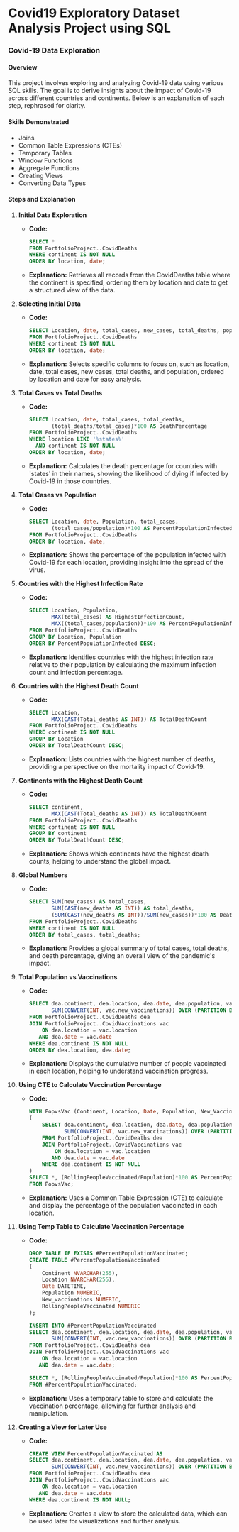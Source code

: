 # Covid19 Exploratory Dataset Analysis Project using SQL
### Covid-19 Data Exploration

#### Overview
This project involves exploring and analyzing Covid-19 data using various SQL skills. The goal is to derive insights about the impact of Covid-19 across different countries and continents. Below is an explanation of each step, rephrased for clarity.

#### Skills Demonstrated
- Joins
- Common Table Expressions (CTEs)
- Temporary Tables
- Window Functions
- Aggregate Functions
- Creating Views
- Converting Data Types

#### Steps and Explanation

1. **Initial Data Exploration**
   - **Code:**
     ```sql
     SELECT *
     FROM PortfolioProject..CovidDeaths
     WHERE continent IS NOT NULL 
     ORDER BY location, date;
     ```
   - **Explanation:** Retrieves all records from the CovidDeaths table where the continent is specified, ordering them by location and date to get a structured view of the data.

2. **Selecting Initial Data**
   - **Code:**
     ```sql
     SELECT Location, date, total_cases, new_cases, total_deaths, population
     FROM PortfolioProject..CovidDeaths
     WHERE continent IS NOT NULL 
     ORDER BY location, date;
     ```
   - **Explanation:** Selects specific columns to focus on, such as location, date, total cases, new cases, total deaths, and population, ordered by location and date for easy analysis.

3. **Total Cases vs Total Deaths**
   - **Code:**
     ```sql
     SELECT Location, date, total_cases, total_deaths, 
            (total_deaths/total_cases)*100 AS DeathPercentage
     FROM PortfolioProject..CovidDeaths
     WHERE location LIKE '%states%'
       AND continent IS NOT NULL 
     ORDER BY location, date;
     ```
   - **Explanation:** Calculates the death percentage for countries with 'states' in their names, showing the likelihood of dying if infected by Covid-19 in those countries.

4. **Total Cases vs Population**
   - **Code:**
     ```sql
     SELECT Location, date, Population, total_cases,  
            (total_cases/population)*100 AS PercentPopulationInfected
     FROM PortfolioProject..CovidDeaths
     ORDER BY location, date;
     ```
   - **Explanation:** Shows the percentage of the population infected with Covid-19 for each location, providing insight into the spread of the virus.

5. **Countries with the Highest Infection Rate**
   - **Code:**
     ```sql
     SELECT Location, Population, 
            MAX(total_cases) AS HighestInfectionCount,  
            MAX((total_cases/population))*100 AS PercentPopulationInfected
     FROM PortfolioProject..CovidDeaths
     GROUP BY Location, Population
     ORDER BY PercentPopulationInfected DESC;
     ```
   - **Explanation:** Identifies countries with the highest infection rate relative to their population by calculating the maximum infection count and infection percentage.

6. **Countries with the Highest Death Count**
   - **Code:**
     ```sql
     SELECT Location, 
            MAX(CAST(Total_deaths AS INT)) AS TotalDeathCount
     FROM PortfolioProject..CovidDeaths
     WHERE continent IS NOT NULL 
     GROUP BY Location
     ORDER BY TotalDeathCount DESC;
     ```
   - **Explanation:** Lists countries with the highest number of deaths, providing a perspective on the mortality impact of Covid-19.

7. **Continents with the Highest Death Count**
   - **Code:**
     ```sql
     SELECT continent, 
            MAX(CAST(Total_deaths AS INT)) AS TotalDeathCount
     FROM PortfolioProject..CovidDeaths
     WHERE continent IS NOT NULL 
     GROUP BY continent
     ORDER BY TotalDeathCount DESC;
     ```
   - **Explanation:** Shows which continents have the highest death counts, helping to understand the global impact.

8. **Global Numbers**
   - **Code:**
     ```sql
     SELECT SUM(new_cases) AS total_cases, 
            SUM(CAST(new_deaths AS INT)) AS total_deaths, 
            (SUM(CAST(new_deaths AS INT))/SUM(new_cases))*100 AS DeathPercentage
     FROM PortfolioProject..CovidDeaths
     WHERE continent IS NOT NULL 
     ORDER BY total_cases, total_deaths;
     ```
   - **Explanation:** Provides a global summary of total cases, total deaths, and death percentage, giving an overall view of the pandemic's impact.

9. **Total Population vs Vaccinations**
   - **Code:**
     ```sql
     SELECT dea.continent, dea.location, dea.date, dea.population, vac.new_vaccinations,
            SUM(CONVERT(INT, vac.new_vaccinations)) OVER (PARTITION BY dea.Location ORDER BY dea.location, dea.Date) AS RollingPeopleVaccinated
     FROM PortfolioProject..CovidDeaths dea
     JOIN PortfolioProject..CovidVaccinations vac
         ON dea.location = vac.location
        AND dea.date = vac.date
     WHERE dea.continent IS NOT NULL 
     ORDER BY dea.location, dea.date;
     ```
   - **Explanation:** Displays the cumulative number of people vaccinated in each location, helping to understand vaccination progress.

10. **Using CTE to Calculate Vaccination Percentage**
    - **Code:**
      ```sql
      WITH PopvsVac (Continent, Location, Date, Population, New_Vaccinations, RollingPeopleVaccinated) AS
      (
          SELECT dea.continent, dea.location, dea.date, dea.population, vac.new_vaccinations,
                 SUM(CONVERT(INT, vac.new_vaccinations)) OVER (PARTITION BY dea.Location ORDER BY dea.location, dea.Date) AS RollingPeopleVaccinated
          FROM PortfolioProject..CovidDeaths dea
          JOIN PortfolioProject..CovidVaccinations vac
              ON dea.location = vac.location
             AND dea.date = vac.date
          WHERE dea.continent IS NOT NULL 
      )
      SELECT *, (RollingPeopleVaccinated/Population)*100 AS PercentPopulationVaccinated
      FROM PopvsVac;
      ```
    - **Explanation:** Uses a Common Table Expression (CTE) to calculate and display the percentage of the population vaccinated in each location.

11. **Using Temp Table to Calculate Vaccination Percentage**
    - **Code:**
      ```sql
      DROP TABLE IF EXISTS #PercentPopulationVaccinated;
      CREATE TABLE #PercentPopulationVaccinated
      (
          Continent NVARCHAR(255),
          Location NVARCHAR(255),
          Date DATETIME,
          Population NUMERIC,
          New_vaccinations NUMERIC,
          RollingPeopleVaccinated NUMERIC
      );

      INSERT INTO #PercentPopulationVaccinated
      SELECT dea.continent, dea.location, dea.date, dea.population, vac.new_vaccinations,
             SUM(CONVERT(INT, vac.new_vaccinations)) OVER (PARTITION BY dea.Location ORDER BY dea.location, dea.Date) AS RollingPeopleVaccinated
      FROM PortfolioProject..CovidDeaths dea
      JOIN PortfolioProject..CovidVaccinations vac
          ON dea.location = vac.location
         AND dea.date = vac.date;

      SELECT *, (RollingPeopleVaccinated/Population)*100 AS PercentPopulationVaccinated
      FROM #PercentPopulationVaccinated;
      ```
    - **Explanation:** Uses a temporary table to store and calculate the vaccination percentage, allowing for further analysis and manipulation.

12. **Creating a View for Later Use**
    - **Code:**
      ```sql
      CREATE VIEW PercentPopulationVaccinated AS
      SELECT dea.continent, dea.location, dea.date, dea.population, vac.new_vaccinations,
             SUM(CONVERT(INT, vac.new_vaccinations)) OVER (PARTITION BY dea.Location ORDER BY dea.location, dea.Date) AS RollingPeopleVaccinated
      FROM PortfolioProject..CovidDeaths dea
      JOIN PortfolioProject..CovidVaccinations vac
          ON dea.location = vac.location
         AND dea.date = vac.date
      WHERE dea.continent IS NOT NULL;
      ```
    - **Explanation:** Creates a view to store the calculated data, which can be used later for visualizations and further analysis.

